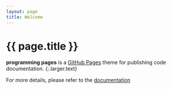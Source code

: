 ```yaml
---
layout: page
title: Welcome
---
```


# {{ page.title }}

**programming pages** is a [GitHub Pages][gh-pages] theme for publishing code documentation.
{:.larger.text}

For more details, please refer to the [documentation][theme-docs]



[gh-pages]: https://pages.github.com/ "Websites for you and your projects"
[theme-docs]: https://pixeldroid.com/programming-pages/ "a Jekyll theme for publishing code documentation to GitHub pages"
